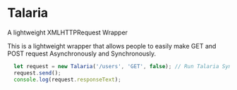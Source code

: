 # Talaria
A lightweight XMLHTTPRequest Wrapper


This is a lightweight wrapper that allows people to easily make GET and POST request Asynchronously and Synchronously.

```javascript
  let request = new Talaria('/users', 'GET', false); // Run Talaria Synchronously
  request.send();
  console.log(request.responseText);
```
